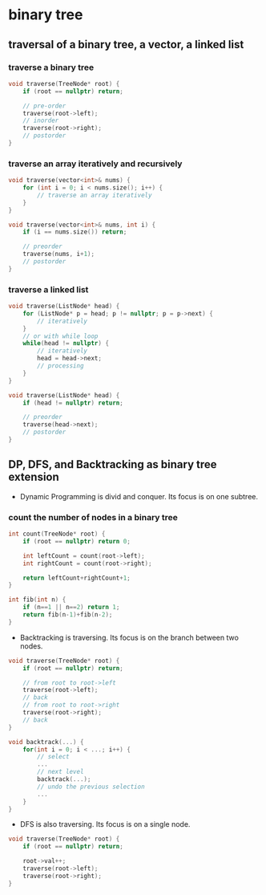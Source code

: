 # binary tree

## traversal of a binary tree, a vector, a linked list

### traverse a binary tree

```C++
void traverse(TreeNode* root) {
    if (root == nullptr) return;

    // pre-order
    traverse(root->left);
    // inorder
    traverse(root->right);
    // postorder
}
```

### traverse an array iteratively and recursively

```C++
void traverse(vector<int>& nums) {
    for (int i = 0; i < nums.size(); i++) {
        // traverse an array iteratively
    }
}
```

```C++
void traverse(vector<int>& nums, int i) {
    if (i == nums.size()) return;

    // preorder
    traverse(nums, i+1);
    // postorder
}
```

### traverse a linked list

```C++
void traverse(ListNode* head) {
    for (ListNode* p = head; p != nullptr; p = p->next) {
        // iteratively
    }
    // or with while loop
    while(head != nullptr) {
        // iteratively
        head = head->next;
        // processing
    }
}
```

```C++
void traverse(ListNode* head) {
    if (head != nullptr) return;

    // preorder
    traverse(head->next);
    // postorder
}
```

## DP, DFS, and Backtracking as binary tree extension

* Dynamic Programming is divid and conquer. Its focus is on one subtree.

### count the number of nodes in a binary tree

```C++
int count(TreeNode* root) {
    if (root == nullptr) return 0;

    int leftCount = count(root->left);
    int rightCount = count(root->right);

    return leftCount+rightCount+1;
}
```

```C++
int fib(int n) {
    if (n==1 || n==2) return 1;
    return fib(n-1)+fib(n-2);
}
```

* Backtracking is traversing. Its focus is on the branch between two nodes.

```C++
void traverse(TreeNode* root) {
    if (root == nullptr) return;

    // from root to root->left
    traverse(root->left);
    // back
    // from root to root->right
    traverse(root->right);
    // back
}

void backtrack(...) {
    for(int i = 0; i < ...; i++) {
        // select
        ...
        // next level
        backtrack(...);
        // undo the previous selection
        ...
    }
}
```

* DFS is also traversing. Its focus is on a single node.

```C++
void traverse(TreeNode* root) {
    if (root == nullptr) return;

    root->val++;
    traverse(root->left);
    traverse(root->right);
}
```
